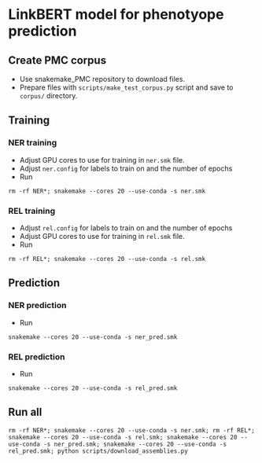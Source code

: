 # LinkBERT model for phenotyope prediction

## Create PMC corpus

- Use snakemake_PMC repository to download files.
- Prepare files with `scripts/make_test_corpus.py` script and save to `corpus/` directory.

## Training

### NER training

- Adjust GPU cores to use for training in `ner.smk` file.
- Adjust `ner.config` for labels to train on and the number of epochs
- Run

```
rm -rf NER*; snakemake --cores 20 --use-conda -s ner.smk
```

### REL training

- Adjust `rel.config` for labels to train on and the number of epochs
- Adjust GPU cores to use for training in `rel.smk` file.
- Run

```
rm -rf REL*; snakemake --cores 20 --use-conda -s rel.smk
```

## Prediction

### NER prediction

- Run

```
snakemake --cores 20 --use-conda -s ner_pred.smk
```

### REL prediction

- Run

```
snakemake --cores 20 --use-conda -s rel_pred.smk
```

## Run all

```
rm -rf NER*; snakemake --cores 20 --use-conda -s ner.smk; rm -rf REL*; snakemake --cores 20 --use-conda -s rel.smk; snakemake --cores 20 --use-conda -s ner_pred.smk; snakemake --cores 20 --use-conda -s rel_pred.smk; python scripts/download_assemblies.py
```
